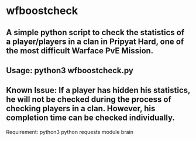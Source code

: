 # wfboostcheck
A simple python script to check the statistics of a player/players in a clan in Pripyat Hard, one of the most difficult Warface PvE Mission.
------
Usage:
python3 wfboostcheck.py
------
Known Issue:
If a player has hidden his statistics, he will not be checked during the process of checking players in a clan. However, his completion time can be checked individually.
------
Requirement:
python3
python requests module
brain
